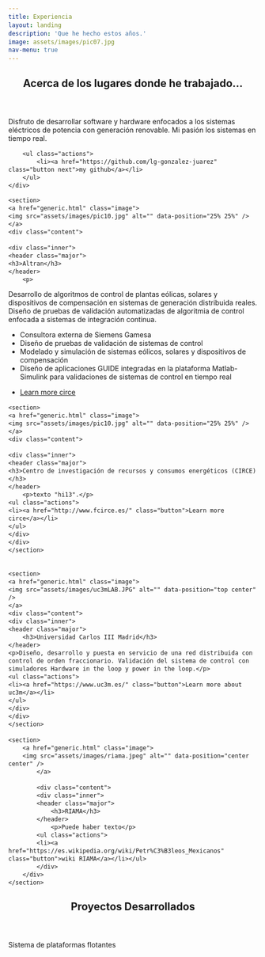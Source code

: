 ```yaml
---
title: Experiencia
layout: landing
description: 'Que he hecho estos años.'
image: assets/images/pic07.jpg
nav-menu: true
---
```


<!-- Main -->
<div id="main">


<!-- One -->
<section id="one">
	<div class="inner">
		<header class="major">
			<h2>Acerca de los lugares donde he trabajado...</h2>
		</header>
		<p>Disfruto de desarrollar software y hardware enfocados a los sistemas eléctricos de potencia con generación renovable. Mi pasión los sistemas en tiempo real.</p>

		<ul class="actions">
			<li><a href="https://github.com/lg-gonzalez-juarez" class="button next">my github</a></li>
		</ul>
	</div>
</section>
	</div>


<!-- Two -->
<section id="two" class="spotlights">


	<section>
	<a href="generic.html" class="image">
	<img src="assets/images/pic10.jpg" alt="" data-position="25% 25%" />
	</a>
	<div class="content">

	<div class="inner">
	<header class="major">
	<h3>Altran</h3>
	</header>
        <p>
Desarrollo de algoritmos de control de plantas eólicas, solares y dispositivos de compensación en sistemas de generación distribuida reales. Diseño de pruebas de validación automatizadas de algoritmia de control enfocada a sistemas de integración continua.

- Consultora externa de Siemens Gamesa
- Diseño de pruebas de validación de sistemas de control 
- Modelado y simulación de sistemas eólicos, solares y dispositivos de compensación
- Diseño de aplicaciones GUIDE integradas en la plataforma Matlab-Simulink para validaciones de sistemas de control en tiempo real
</p>
	<ul class="actions">
	<li><a href="http://www.fcirce.es/" class="button">Learn more circe</a></li>
	</ul>
	</div>
	</div>
	</section>



	<section>
	<a href="generic.html" class="image">
	<img src="assets/images/pic10.jpg" alt="" data-position="25% 25%" />
	</a>
	<div class="content">

	<div class="inner">
	<header class="major">
	<h3>Centro de investigación de recursos y consumos energéticos (CIRCE)</h3>
	</header>
        <p>texto "hi13".</p>
	<ul class="actions">
	<li><a href="http://www.fcirce.es/" class="button">Learn more circe</a></li>
	</ul>
	</div>
	</div>
	</section>


	<section>
	<a href="generic.html" class="image">
	<img src="assets/images/uc3mLAB.JPG" alt="" data-position="top center" />
	</a>
	<div class="content">
	<div class="inner">
	<header class="major">
		<h3>Universidad Carlos III Madrid</h3>
	</header>
	<p>Diseño, desarrollo y puesta en servicio de una red distribuida con control de orden fraccionario. Validación del sistema de control con simuladores Hardware in the loop y power in the loop.</p>
	<ul class="actions">
	<li><a href="https://www.uc3m.es/" class="button">Learn more about uc3m</a></li>
	</ul>
	</div>
	</div>
	</section>

	<section>
		<a href="generic.html" class="image">
		<img src="assets/images/riama.jpeg" alt="" data-position="center center" />
	        </a>
		
	        <div class="content">
			<div class="inner">
			<header class="major">		
				<h3>RIAMA</h3>
			</header>
				<p>Puede haber texto</p>
			<ul class="actions">
			<li><a href="https://es.wikipedia.org/wiki/Petr%C3%B3leos_Mexicanos" 				class="button">wiki RIAMA</a></li></ul>
			</div>
		</div>
	</section>


</section>


<!-- Three -->
<section id="three">
	<div class="inner">
		<header class="major">
			<h2>Proyectos Desarrollados</h2>
		</header>
		<p> Sistema de plataformas flotantes</p>
	</div>
</section>






